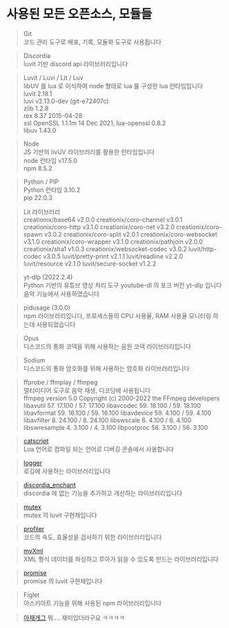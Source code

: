 
# 사용된 모든 오픈소스, 모듈들

> Git  
코드 관리 도구로 배포, 기록, 모듈화 도구로 사용됩니다  

> Discordia  
luvit 기반 discord api 라이브러리입니다  

> Luvit / Luvi / Lit / Luv  
libUV 를 lua 로 이식하여 node 형태로 lua 룰 구성한 lua 런타임입니다  
luvit 2.18.1  
luvi v2.13.0-dev (git-e72407c)  
zlib 1.2.8  
rex 8.37 2015-04-28  
ssl OpenSSL 1.1.1m  14 Dec 2021, lua-openssl 0.8.2  
libuv 1.43.0  

> Node  
JS 기반의 livUV 라이브러리를 활용한 런타임입니다  
node 런타임 v17.5.0  
npm 8.5.2  

> Python / PIP  
Python 런타임 3.10.2  
pip 22.0.3  

> Lit 라이브러리  
creationix/base64           v2.0.0
creationix/coro-channel     v3.0.1
creationix/coro-http        v3.1.0
creationix/coro-net         v3.2.0
creationix/coro-spawn       v3.0.2
creationix/coro-split       v2.0.1
creationix/coro-websocket   v3.1.0
creationix/coro-wrapper     v3.1.0
creationix/pathjoin         v2.0.0
creationix/sha1             v1.0.3
creationix/websocket-codec  v3.0.2
luvit/http-codec            v3.0.5
luvit/pretty-print          v2.1.1
luvit/readline              v2.2.0
luvit/resource              v2.1.0
luvit/secure-socket         v1.2.2

> yt-dlp (2022.2.4)  
Python 기반의 유튜브 영상 처리 도구 youtube-dl 의 포크 버전 yt-dlp 입니다  
음악 기능에서 사용하였습니다

> pidusage (3.0.0)  
npm 라이브러리입니다, 프로세스들의 CPU 사용율, RAM 사용율 모니터링 하는데 사용되었습니다  

> Opus  
디스코드의 통화 코덱을 위해 사용하는 음원 코덱 라이브러리입니다  

> Sodium  
디스코드의 통화 암호화를 위해 사용하는 암호화 라이브러리입니다  

> ffprobe / ffmplay / ffmpeg  
멀티미디어 도구로 음악 재생, 디코딩에 사용됩니다  
ffmpeg version 5.0 Copyright (c) 2000-2022 the FFmpeg developers
libavutil      57. 17.100 / 57. 17.100
libavcodec     59. 18.100 / 59. 18.100
libavformat    59. 16.100 / 59. 16.100
libavdevice    59.  4.100 / 59.  4.100
libavfilter     8. 24.100 /  8. 24.100
libswscale      6.  4.100 /  6.  4.100
libswresample   4.  3.100 /  4.  3.100
libpostproc    56.  3.100 / 56.  3.100

> [catscript](https://github.com/qwreey75/catscript)  
Lua 언어로 컴파일 되는 언어로 디버깅 콘솔에서 사용합니다  

> [logger](https://github.com/qwreey75/logger.lua)  
로깅에 사용하는 라이브러리입니다  

> [discordia_enchant](https://github.com/qwreey75/discordia_enchant)  
discordia 에 없는 기능을 추가하고 개선하는 라이브러리입니다  

> [mutex](https://github.com/qwreey75/mutex.lua)  
mutex 의 luvit 구현채입니다  

> [profiler](https://github.com/qwreey75/profiler.lua)  
코드의 속도, 효율성을 검사하기 위한 라이브러리입니다  

> [myXml](https://github.com/qwreey75/myXml.lua)  
XML 형식 데이터를 파싱하고 루아가 읽을 수 있도록 만드는 라이브러리입니다  

> [promise](https://github.com/qwreey75/promise.lua)  
promise 의 luvit 구현채입니다  

> Figlet  
아스키아트 기능을 위해 사용된 npm 라이브러리입니다  

> [아재개그](https://github.com/Team-WAVE-x/Stop-uncle)
뭐.... 재미있더라구요 ㅋㅋㅋㅋ